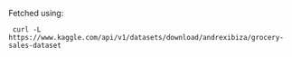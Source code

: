 Fetched using:
```{sh}
 curl -L https://www.kaggle.com/api/v1/datasets/download/andrexibiza/grocery-sales-dataset
```